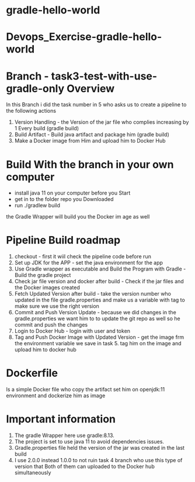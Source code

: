 # gradle-hello-world
# Devops_Exercise-gradle-hello-world
# Branch - task3-test-with-use-gradle-only Overview
In this Branch i did the task number in 5 who asks us to create a pipeline to the following actions
1. Version Handling -  the Version of the jar file who complies increasing by 1 Every build (gradle build)
2. Build Artifact - Build java artifact and package him (gradle build)
4. Make a Docker image from Him and upload him to Docker Hub

# Build With the branch in your own computer
-  install java 11 on your computer before you Start
-  get in to the folder repo you Downloaded
-  run ./gradlew build

the Gradle Wrapper will build you the Docker im age as well

# Pipeline Build roadmap
1. checkout - first it wiil check the pipeline code before run
2. Set up JDK for the APP - set the java environment for the app
3. Use Gradle wrapper as executable and Build the Program with Gradle - Build the gradle project
4. Check jar file version and docker after build - Check if the jar files and the Docker images created
5. Fetch Updated Version after build - take the version number who updated in the file gradle.properties and make us a variable with tag to make sure we use the right version
6. Commit and Push Version Update - because we did changes in the gradle.properties we want him to to update the git repo as well so he commit and push the changes
7. Login to Docker Hub - login with user and token
8. Tag and Push Docker Image with Updated Version - get the image frm the environment variable we save in task 5. tag him on the image and upload him to docker hub


# Dockerfile
Is a simple Docker file who copy the artifact set him on openjdk:11 environment and dockerize him as image


# Important information
1. The gradle Wrapper here use gradle:8.13.
2. The project is set to use java 11 to avoid dependencies issues.
3. Gradle.properties file held the version of the jar was created in the last build
4. I use 2.0.0 instead 1.0.0 to not ruin task 4 branch who use this type of version that Both of them can uploaded to the Docker hub simultaneously
